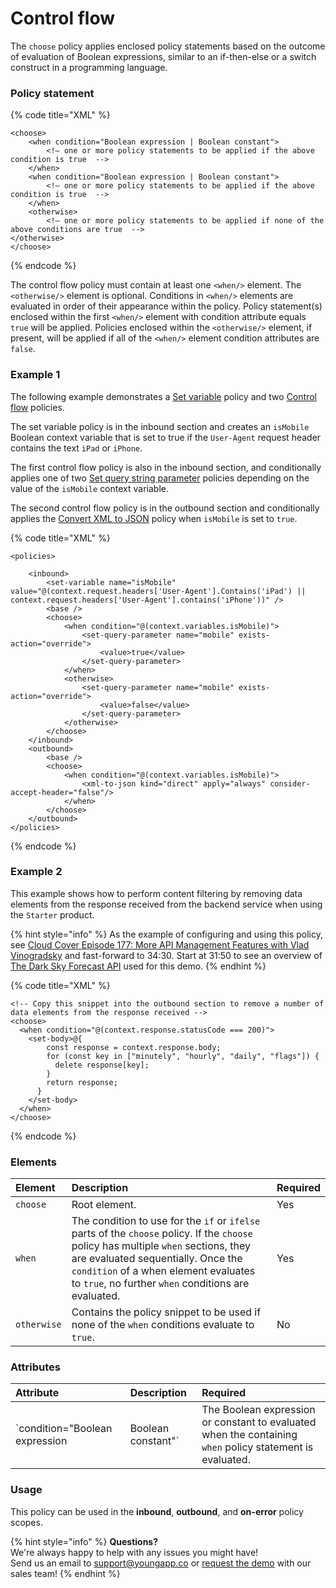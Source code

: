 # Control flow

The `choose` policy applies enclosed policy statements based on the outcome of evaluation of Boolean expressions, similar to an if-then-else or a switch construct in a programming language.

### Policy statement

{% code title="XML" %}
```markup
<choose>
    <when condition="Boolean expression | Boolean constant">
        <!— one or more policy statements to be applied if the above condition is true  -->
    </when>
    <when condition="Boolean expression | Boolean constant">
        <!— one or more policy statements to be applied if the above condition is true  -->
    </when>
    <otherwise>
        <!— one or more policy statements to be applied if none of the above conditions are true  -->
</otherwise>
</choose>
```
{% endcode %}

The control flow policy must contain at least one `<when/>` element. The `<otherwise/>` element is optional. Conditions in `<when/>` elements are evaluated in order of their appearance within the policy. Policy statement\(s\) enclosed within the first `<when/>` element with condition attribute equals `true` will be applied. Policies enclosed within the `<otherwise/>` element, if present, will be applied if all of the `<when/>` element condition attributes are `false`.

### Example 1

The following example demonstrates a [Set variable](set-variable.md) policy and two [Control flow](control-flow.md) policies.

The set variable policy is in the inbound section and creates an `isMobile` Boolean context variable that is set to true if the `User-Agent` request header contains the text `iPad` or `iPhone`.

The first control flow policy is also in the inbound section, and conditionally applies one of two [Set query string parameter](../transformation-policies/set-query-string-parameter.md) policies depending on the value of the `isMobile` context variable.

The second control flow policy is in the outbound section and conditionally applies the [Convert XML to JSON](../transformation-policies/convert-xml-to-json.md) policy when `isMobile` is set to `true`.

{% code title="XML" %}
```markup
<policies>

    <inbound>
        <set-variable name="isMobile" value="@(context.request.headers['User-Agent'].Contains('iPad') || context.request.headers['User-Agent'].contains('iPhone'))" />
        <base />
        <choose>
            <when condition="@(context.variables.isMobile)">
                <set-query-parameter name="mobile" exists-action="override">
                    <value>true</value>
                </set-query-parameter>
            </when>
            <otherwise>
                <set-query-parameter name="mobile" exists-action="override">
                    <value>false</value>
                </set-query-parameter>
            </otherwise>
        </choose>
    </inbound>
    <outbound>
        <base />
        <choose>
            <when condition="@(context.variables.isMobile)">
                <xml-to-json kind="direct" apply="always" consider-accept-header="false"/>
            </when>
        </choose>
    </outbound>
</policies>
```
{% endcode %}

### **Example 2**

This example shows how to perform content filtering by removing data elements from the response received from the backend service when using the `Starter` product. 

{% hint style="info" %}
As the example of configuring and using this policy, see [Cloud Cover Episode 177: More API Management Features with Vlad Vinogradsky](https://azure.microsoft.com/documentation/videos/episode-177-more-api-management-features-with-vlad-vinogradsky/) and fast-forward to 34:30. Start at 31:50 to see an overview of [The Dark Sky Forecast API](https://developer.forecast.io/) used for this demo.
{% endhint %}

{% code title="XML" %}
```markup
<!-- Copy this snippet into the outbound section to remove a number of data elements from the response received -->
<choose>
  <when condition="@(context.response.statusCode === 200)">
    <set-body>@{
        const response = context.response.body;
        for (const key in ["minutely", "hourly", "daily", "flags"]) {
          delete response[key];
        }
        return response;
      }
    </set-body>
  </when>
</choose>
```
{% endcode %}

### Elements

| Element | Description | Required |
| :--- | :--- | :--- |
| `choose` | Root element. | Yes |
| `when` | The condition to use for the `if` or `ifelse` parts of the `choose` policy. If the `choose` policy has multiple `when` sections, they are evaluated sequentially. Once the `condition` of a when element evaluates to `true`, no further `when` conditions are evaluated. | Yes |
| `otherwise` | Contains the policy snippet to be used if none of the `when` conditions evaluate to `true`. | No |

### Attributes

| Attribute | Description | Required |
| :--- | :--- | :--- |
| `condition="Boolean expression | Boolean constant"` | The Boolean expression or constant to evaluated when the containing `when` policy statement is evaluated. | Yes |

### Usage

This policy can be used in the **inbound**, **outbound**, and **on-error** policy scopes.

{% hint style="info" %}
**Questions?**   
We're always happy to help with any issues you might have!   
Send us an email to support@youngapp.co or [request the demo](https://youngapp.co/request-demo/) with our sales team!
{% endhint %}

